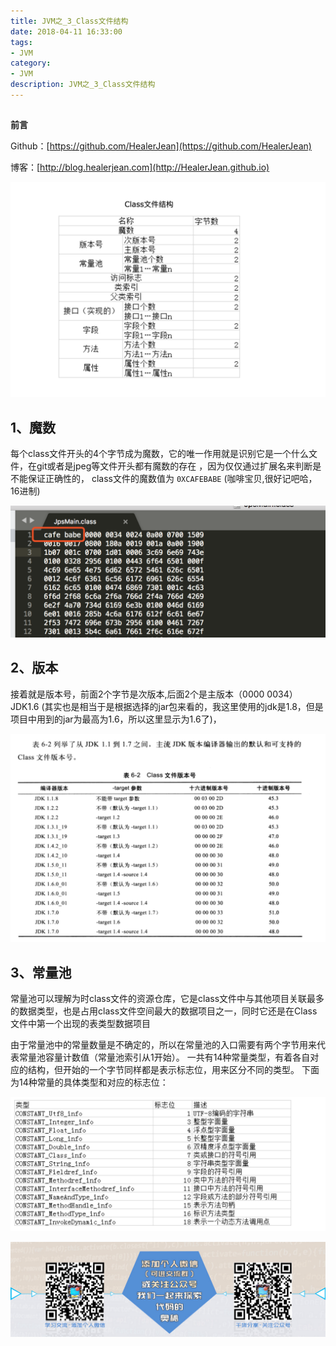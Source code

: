 ```yaml
---
title: JVM之_3_Class文件结构
date: 2018-04-11 16:33:00
tags: 
- JVM
category: 
- JVM
description: JVM之_3_Class文件结构
---
```

## 

**前言**     

 Github：[https://github.com/HealerJean](https://github.com/HealerJean)         

 博客：[http://blog.healerjean.com](http://HealerJean.github.io)          




![WX20180411-173230@2x](https://raw.githubusercontent.com/HealerJean/HealerJean.github.io/master/blogImages/WX20180411-173230@2x.png)



## 1、魔数

每个class文件开头的4个字节成为魔数，它的唯一作用就是识别它是一个什么文件，在git或者是jpeg等文件开头都有魔数的存在 ，因为仅仅通过扩展名来判断是不能保证正确性的， class文件的魔数值为 `0XCAFEBABE` (咖啡宝贝,很好记吧哈，16进制)


![WX20180411-173534@2x](https://raw.githubusercontent.com/HealerJean/HealerJean.github.io/master/blogImages/WX20180411-173534@2x.png)



## 2、版本

接着就是版本号，前面2个字节是次版本,后面2个是主版本（0000 0034）JDK1.6 (其实也是相当于是根据选择的jar包来看的，我这里使用的jdk是1.8，但是项目中用到的jar为最高为1.6，所以这里显示为1.6了)，

![WX20180411-174304@2x](https://raw.githubusercontent.com/HealerJean/HealerJean.github.io/master/blogImages/WX20180411-174304@2x.png)

## 3、常量池

常量池可以理解为时class文件的资源仓库，它是class文件中与其他项目关联最多的数据类型，也是占用class文件空间最大的数据项目之一，同时它还是在Class文件中第一个出现的表类型数据项目



由于常量池中的常量数量是不确定的，所以在常量池的入口需要有两个字节用来代表常量池容量计数值（常量池索引从1开始）。
一共有14种常量类型，有着各自对应的结构，但开始的一个字节同样都是表示标志位，用来区分不同的类型。
下面为14种常量的具体类型和对应的标志位：

![WX20180411-175349@2x](https://raw.githubusercontent.com/HealerJean/HealerJean.github.io/master/blogImages/WX20180411-175349@2x.png)





![ContactAuthor](https://raw.githubusercontent.com/HealerJean/HealerJean.github.io/master/assets/img/artical_bottom.jpg)




<!-- Gitalk 评论 start  -->

<link rel="stylesheet" href="https://unpkg.com/gitalk/dist/gitalk.css">
<script src="https://unpkg.com/gitalk@latest/dist/gitalk.min.js"></script> 
<div id="gitalk-container"></div>    
 <script type="text/javascript">
    var gitalk = new Gitalk({
		clientID: `1d164cd85549874d0e3a`,
		clientSecret: `527c3d223d1e6608953e835b547061037d140355`,
		repo: `HealerJean.github.io`,
		owner: 'HealerJean',
		admin: ['HealerJean'],
		id: 'CORpRnQjCSNO4bD7',
    });
    gitalk.render('gitalk-container');
</script> 

<!-- Gitalk end -->

